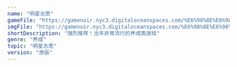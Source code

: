 ```yaml
---
name: "明星志愿"
gameFile: "https://gamenoir.nyc3.digitaloceanspaces.com/%E6%98%8E%E6%98%9F%E5%BF%97%E6%84%BF1/mxzy1.zip"
imgFile: "https://gamenoir.nyc3.digitaloceanspaces.com/%E6%98%8E%E6%98%9F%E5%BF%97%E6%84%BF1/original.webp"
shortDescription: "强烈推荐！当年非常流行的养成类游戏"
genre: "养成"
topic: "明星志愿"
version: "原版"
---
```

